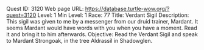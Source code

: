 Quest ID: 3120
Web page URL: https://database.turtle-wow.org/?quest=3120
Level: 1
Min Level: 1
Race: 77
Title: Verdant Sigil
Description: This sigil was given to me by a messenger from our druid trainer, Mardant. It seems Mardant would have words with you when you have a moment. Read it and bring it to him afterwards.
Objective: Read the Verdant Sigil and speak to Mardant Strongoak, in the tree Aldrassil in Shadowglen.
